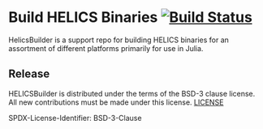 # Build HELICS Binaries [![Build Status](https://travis-ci.com/GMLC-TDC/HELICSBuilder.svg?branch=master)](https://travis-ci.com/GMLC-TDC/HELICSBuilder)
HelicsBuilder is a support repo for building HELICS binaries for an assortment of different platforms primarily for use in Julia.

## Release

HELICSBuilder is distributed under the terms of the BSD-3 clause license.
All new contributions must be made under this license. [LICENSE](LICENSE)

SPDX-License-Identifier: BSD-3-Clause
